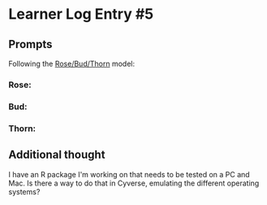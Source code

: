 # Learner Log Entry #5

## Prompts
Following the [Rose/Bud/Thorn](https://www.panoramaed.com/blog/rose-bud-thorn-activity-and-worksheet#:~:text=%22Rose%2C%20Bud%2C%20Thorn%22%20is%20a%20mindful%20design%2D,day%2C%20week%2C%20or%20month.) model:

### Rose:

### Bud: 

### Thorn: 

## Additional thought
I have an R package I'm working on that needs to be tested on a PC and Mac. Is there a way to do that in Cyverse, emulating the different operating systems?
